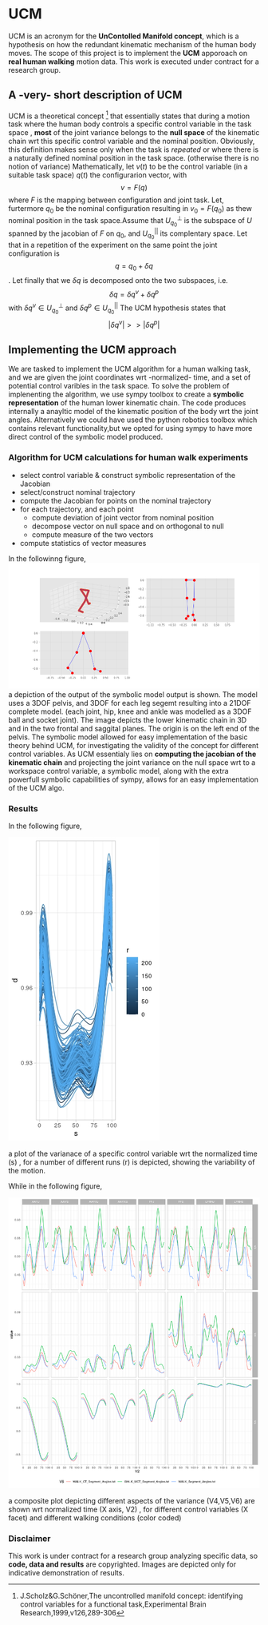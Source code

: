 # UCM
UCM is an acronym for the **UnContolled Manifold concept**, which is a hypothesis on how the redundant kinematic mechanism of the human body moves.
The scope of this project is to implement the **UCM** apporoach on **real human walking** motion data. This work is executed under contract for a  research group.
## A -very- short description of UCM
UCM is a theoretical concept [^1] that essentially states that during a motion task where the human body controls a specific control variable in the task space , **most** of the joint variance belongs to the **null space** of the kinematic chain wrt this  specific control variable and the nominal position. Obviously, this definition makes sense only when the task is *repeated* or where there is a naturally defined nominal position in the task space. (otherwise there is no notion of variance)
 Mathematically, let $v(t)$ to be the control variable (in a suitable task space)  $q(t)$ the configurarion vector, with      $$v=F(q)$$ where $F$ is the mapping between configuration and joint task. Let, furtermore $q_0$ be the nominal configuration resulting in $v_0=F(q_0)$ as thew nominal position in the task space.Assume that $U^\bot_{q_0}$ is the subspace of $U$ spanned by the jacobian of $F$ on $q_0$, and $U_{q_0}^{||}$ its complentary space. Let that in a repetition of the experiment on the same point the joint configuration is $$q=q_0+\delta q$$.  Let finally that we $\delta q$ is decomposed onto the two subspaces, i.e. $$\delta q = \delta q^v+\delta q^p$$ with $\delta q^v \in U^\bot_{q_0}$  and $\delta q^p \in U^{||}_{q_0}$ 
 The UCM hypothesis states that 
 $$ |\delta q^v| >> |\delta q^p| $$
[^1]:J.Scholz&G.Schöner,The uncontrolled manifold concept: identifying control variables
for a functional task,Experimental Brain Research,1999,v126,289-306
## Implementing the UCM approach
We are tasked to implement the UCM algorithm for a human walking task, and we are given the joint coordinates wrt -normalized- time, and a set of potential control varibles in the task space. 
To solve the problem of implenenting the algorithm,  we use sympy toolbox to create a **symbolic representation** of the human lower kinematic chain. The code produces internally a anayltic model of the kinematic position of the body wrt the joint angles. Alternatively we could have used the python robotics toolbox which contains relevant functionality,but we opted for using sympy to have more direct control of the symbolic model produced.
### Algorithm for UCM calculations for human walk experiments
* select control variable & construct symbolic representation of the Jacobian
* select/construct nominal trajectory
* compute the Jacobian for points on the nominal trajectory
* for each trajectory, and each point
  * compute deviation of joint vector from nominal position
  * decompose vector on null space and on orthogonal to null
  * compute measure of the two vectors
* compute statistics of vector measures    

In the followinng figure,
![](https://github.com/GrigorisLionis/UCM/blob/main/file01.png)
a depiction of the output of the  symbolic model output is shown. The model uses a 3DOF pelvis, and 3DOF for each leg segemt resulting into a 21DOF complete model. (each joint, hip, knee and ankle was modelled as a 3DOF ball and socket joint). The image depicts the lower kinematic chain in 3D and in the two frontal and saggital  planes. The origin is on the left end of the pelvis.
The symbolic model allowed for easy implementation of the basic theory behind UCM,  for investigating the validity of the concept for different control variables. As UCM essentialy lies on **computing the jacobian of the kinematic chain** and projecting the  joint variance on the null space wrt to a workspace control variable, a symbolic model, along with the extra powerfull symbolic capabilities of sympy, allows for an easy implementation of the UCM algo. 

### Results
In the following figure, 

![](https://github.com/GrigorisLionis/UCM/blob/main/traj.jpeg)

a plot of the varianace of a specific control variable wrt the normalized time (s) , for a number of different runs (r) is depicted, showing the variability of the motion.  

While in the following figure,

![](https://github.com/GrigorisLionis/UCM/blob/main/results.png)

a composite plot depicting different aspects of the variance (V4,V5,V6) are shown wrt normalized time (X axis, V2) , for different control variables (X facet)  and different walking conditions (color coded) 

### Disclaimer
This work is under contract for a research group analyzing specific data, so **code, data and results** are copyrighted. Images are depicted only for indicative demonstration of results.  
